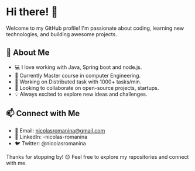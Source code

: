 # Hi there! 👋

Welcome to my GitHub profile! I'm passionate about coding, learning new technologies, and building awesome projects.

## 🚀 About Me
- 💻 I love working with Java, Spring boot and node.js.
- 🌱 Currently Master course in computer Engineering.
- 🔭 Working on Distributed task with 1000+ tasks/min.
- 🎯 Looking to collaborate on open-source projects, startups.
- 💡 Always excited to explore new ideas and challenges.

## 📫 Connect with Me
- 📧 Email: nicolasromanina@gmail.com
- 💼 LinkedIn: -nicolas-romanina
- 🐦 Twitter: @nicolasromanina

Thanks for stopping by! 😊 Feel free to explore my repositories and connect with me.


